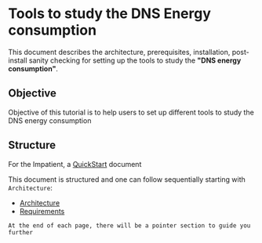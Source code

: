 # Tools to study the DNS Energy consumption

This document describes the architecture, prerequisites, installation, post-install sanity checking for setting up the tools to study the **"DNS energy consumption"**. 

## Objective 
Objective of this tutorial is to help users to set up different tools to study the DNS energy consumption

## Structure

For the Impatient, a [QuickStart] document 

This document is structured and one can follow sequentially starting with ``` Architecture ```:

 * [Architecture]
 * [Requirements]
 
 ``` At the end of each page, there will be a pointer section to guide you further ```

# 


[Architecture]: https://github.com/AFNIC/EcoDNS/blob/main/Architecture
[QuickStart]: https://github.com//AFNIC/EcoDNS/blob/main/QuickStart
[Requirements]: https://github.com/AFNIC/EcoDNS/blob/main/Requirements


